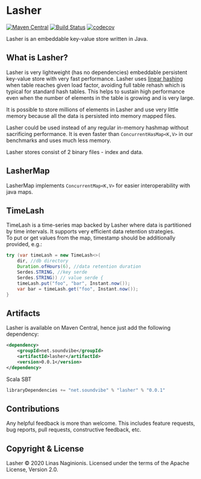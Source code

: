 Lasher
==========
[![Maven Central](https://maven-badges.herokuapp.com/maven-central/net.soundvibe/lasher/badge.svg)](https://maven-badges.herokuapp.com/maven-central/net.soundvibe/lasher)
[![Build Status](https://travis-ci.org/soundvibe/lasher.svg)](https://travis-ci.org/soundvibe/lasher)
[![codecov](https://codecov.io/gh/soundvibe/lasher/branch/master/graph/badge.svg)](https://codecov.io/gh/soundvibe/lasher)

Lasher is an embeddable key-value store written in Java.

What is Lasher?
-------------------
Lasher is very lightweight (has no dependencies) embeddable persistent key-value store with very fast performance. 
Lasher uses [linear hashing](https://en.wikipedia.org/wiki/Linear_hashing) when table reaches given load factor, avoiding full table rehash which is typical for standard hash tables.
This helps to sustain high performance even when the number of elements in the table is growing and is very large.  

It is possible to store millions of elements in Lasher and use very little memory because all the data is persisted into memory mapped files.

Lasher could be used instead of any regular in-memory hashmap without sacrificing performance. 
It is even faster than `ConcurrentHasMap<K,V>` in our benchmarks and uses much less memory. 

Lasher stores consist of 2 binary files - index and data.

LasherMap
-------------------
LasherMap implements `ConcurrentMap<K,V>` for easier interoperability with java maps.

TimeLash
-------------------
TimeLash is a time-series map backed by Lasher where data is partitioned by time intervals.
It supports very efficient data retention strategies.    
To put or get values from the map, timestamp should be additionally provided, e.g.:

```java
try (var timeLash = new TimeLash<>(
    dir, //db directory
    Duration.ofHours(6), //data retention duration 
    Serdes.STRING, //key serde
    Serdes.STRING)) // value serde {
    timeLash.put("foo", "bar", Instant.now()); 
    var bar = timeLash.get("foo", Instant.now()); 
}
```

Artifacts 
-----------

Lasher is available on Maven Central, hence just add the following dependency:
```xml
<dependency>
    <groupId>net.soundvibe</groupId>
    <artifactId>lasher</artifactId>
    <version>0.0.1</version>
</dependency>
```

Scala SBT
```scala
libraryDependencies += "net.soundvibe" % "lasher" % "0.0.1"
```

Contributions
-----------

Any helpful feedback is more than welcome. This includes feature requests, bug reports, pull requests, constructive feedback, etc.

Copyright & License
-------------------

Lasher © 2020 Linas Naginionis. Licensed under the terms of the Apache License, Version 2.0.
